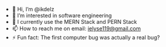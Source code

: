 - 👋 Hi, I’m @ikdelz
- 👀 I’m interested in software engineering
- 🌱 I currently use the MERN Stack and PERN Stack
- 📫 How to reach me on email: ielyse119@gmail.com
- ⚡ Fun fact: The first computer bug was actually a real bug?
